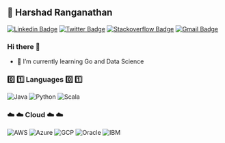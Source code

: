 ## :boy: Harshad Ranganathan

[![Linkedin Badge](https://img.shields.io/badge/-LinkedIn-blue?style=for-the-badge&logo=Linkedin&logoColor=white&link=https://www.linkedin.com/in/harshadranganathan)](https://www.linkedin.com/in/harshadranganathan)
[![Twitter Badge](https://img.shields.io/badge/-Twitter-1ca0f1?style=for-the-badge&labelColor=1ca0f1&logo=twitter&logoColor=white&link=https://twitter.com/Harshad_93)](https://twitter.com/Harshad_93)
[![Stackoverflow Badge](https://img.shields.io/badge/-Stackoverflow-808080?style=for-the-badge&logo=Stackoverflow&logoColor=white&link=https://stackoverflow.com/users/2665431/harshad-ranganathan)](https://stackoverflow.com/users/2665431/harshad-ranganathan)
[![Gmail Badge](https://img.shields.io/badge/-Gmail-c14438?style=for-the-badge&logo=Gmail&logoColor=white&link=mailto:rharshad93@gmail.com)](mailto:rharshad93@gmail.com)

### Hi there 👋

- 🌱 I’m currently learning Go and Data Science

### :zero: :one: Languages :zero: :one:

![Java](https://img.shields.io/badge/-Java-f89820?style=flat&logo=java&logoColor=white)
![Python](https://img.shields.io/badge/-Python-306998?style=flat&logo=python&logoColor=white)
![Scala](https://img.shields.io/badge/-Scala-DE3423?style=flat&logo=scala&logoColor=white)

### :cloud: :cloud: Cloud :cloud: :cloud:
![AWS](https://img.shields.io/badge/-Aws-ff9900?style=flat&logo=amazon-aws&logoColor=white)
![Azure](https://img.shields.io/badge/-Azure-008AD7?style=flat&logo=microsoft-azure&logoColor=white)
![GCP](https://img.shields.io/badge/-GCP-3cba54?style=flat&logo=google-cloud&logoColor=white)
![Oracle](https://img.shields.io/badge/-Oracle-F80102?style=flat&logo=oracle&logoColor=white)
![IBM](https://img.shields.io/badge/-IBM-1F70C1?style=flat&logo=ibm&logoColor=white)

